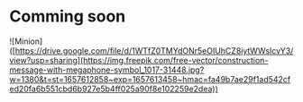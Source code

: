 # Comming soon
![Minion] ([https://drive.google.com/file/d/1WTfZ0TMYdONr5eOIUhCZ8iytWWsIcvY3/view?usp=sharing](https://img.freepik.com/free-vector/construction-message-with-megaphone-symbol_1017-31448.jpg?w=1380&t=st=1657612858~exp=1657613458~hmac=fa49b7ae29f1ad542cfed20fa6b551cbd6b927e5b4ff025a90f8e102259e2dea))
